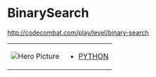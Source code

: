 # BinarySearch 

http://codecombat.com/play/level/binary-search
<table>
<tr>
<td>

![Hero Picture](hero.png?raw=true "Hero Picture")

</td>
<td>
<ul>
<li>

[PYTHON](BinarySearch.py)

</li>
</td>
</tr>
<table>